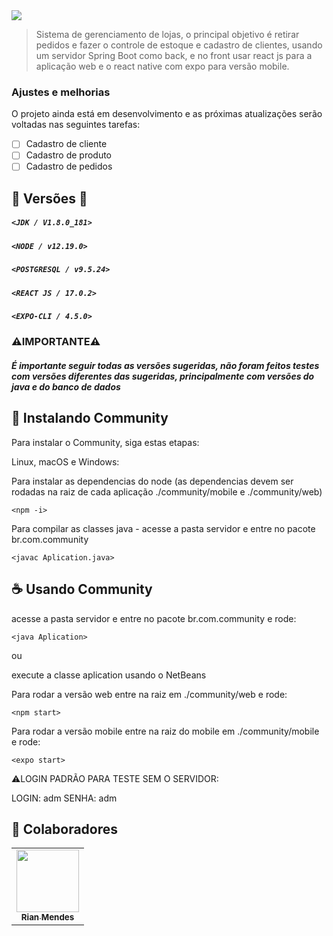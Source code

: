<img src="https://drive.google.com/file/d/1D3fMNjFxYRKs9BMwmgypPAPeEC4ZIVmT/view" >

> Sistema de gerenciamento de lojas, o principal objetivo é retirar pedidos e fazer o controle de estoque e cadastro de clientes, usando um servidor Spring Boot como back, e no front usar react js para a aplicação web e o react native com expo para versão mobile.

### Ajustes e melhorias

O projeto ainda está em desenvolvimento e as próximas atualizações serão voltadas nas seguintes tarefas:

- [ ] Cadastro de cliente
- [ ] Cadastro de produto
- [ ] Cadastro de pedidos

## 🚂 Versões 🚂

##### `<JDK / V1.8.0_181>`
##### `<NODE / v12.19.0>`
##### `<POSTGRESQL / v9.5.24>`
##### `<REACT JS / 17.0.2>`
##### `<EXPO-CLI / 4.5.0>`

### ⚠️IMPORTANTE⚠️
##### É importante seguir todas as versões sugeridas, não foram feitos testes com versões diferentes das sugeridas, principalmente com versões do java e do banco de dados
               
## 🚀 Instalando Community

Para instalar o Community, siga estas etapas:

Linux, macOS e Windows:

Para instalar as dependencias do node (as dependencias devem ser rodadas na raiz de cada aplicação ./community/mobile e ./community/web)
```
<npm -i>
```

Para compilar as classes java - 
     acesse a pasta servidor e entre no pacote br.com.community
```
<javac Aplication.java>
```

## ☕ Usando Community

acesse a pasta servidor e entre no pacote br.com.community e rode:
```
<java Aplication>
```
ou

execute a classe aplication usando o NetBeans

Para rodar a versão web entre na raiz em ./community/web e rode:
```
<npm start>
```

Para rodar a versão mobile entre na raiz do mobile em ./community/mobile e rode:
```
<expo start>
```
⚠️LOGIN PADRÃO PARA TESTE SEM O SERVIDOR: 

LOGIN: adm
SENHA: adm

## 🤝 Colaboradores

<table>
  <tr>
    <td align="center">
      <a href="#">
        <img src="https://scontent.fbfh8-1.fna.fbcdn.net/v/t1.6435-9/163733251_3719615351492548_9096644471071043996_n.jpg?_nc_cat=102&ccb=1-3&_nc_sid=09cbfe&_nc_eui2=AeHQ4sIfjHQstOk2O6R9-ecOa5AMXk-lNF9rkAxeT6U0X9dnCNL19sL_eG3F4yZ8lhR6nIWDPkQ1spmOFCs-oFbV&_nc_ohc=pY1QZWONhdEAX_0omF8&_nc_ht=scontent.fbfh8-1.fna&oh=0b636272fdf00184b50f88627f876b9d&oe=60F318B9" width="100px;"/><br>
        <sub>
          <b>Rian Mendes</b>
        </sub>
      </a>
    </td>
  </tr>
</table>
